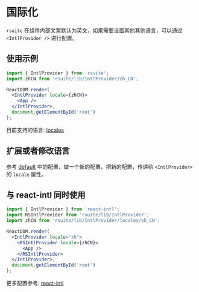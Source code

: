 # 国际化

`rsuite` 在组件内部文案默认为英文，如果需要设置其他其他语言，可以通过 `<IntlProvider />` 进行配置。

## 使用示例

```jsx
import { IntlProvider } from 'rsuite';
import zhCN from 'rsuite/lib/IntlProvider/zh_CN';

ReactDOM.render(
  <IntlProvider locale={zhCN}>
    <App />
  </IntlProvider>,
  document.getElementById('root')
);
```

目前支持的语言: [locales](https://github.com/rsuite/rsuite/tree/master/src/IntlProvider/locales)

## 扩展或者修改语言

参考 [default](https://github.com/rsuite/rsuite/blob/master/src/IntlProvider/locales/default.js) 中的配置，做一个新的配置，把新的配置，传递给 `<IntlProvider>` 的 `locale` 属性。

## 与 react-intl 同时使用

```jsx
import { IntlProvider } from 'react-intl';
import RSIntlProvider from 'rsuite/lib/IntlProvider';
import zhCN from 'rsuite/lib/IntlProvider/locales/zh_CN';

ReactDOM.render(
  <IntlProvider locale="zh">
    <RSIntlProvider locale={zhCN}>
      <App />
    </RSIntlProvider>
  </IntlProvider>,
  document.getElementById('root')
);
```

更多配置参考: [react-intl](https://github.com/yahoo/react-intl)
